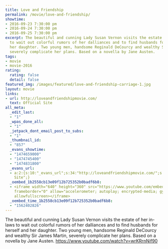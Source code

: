 ```yaml
---
title: Love and Friendship
permalink: /movie/love-and-friendship/
showtime:
- 2016-09-23 7:30:00 pm
- 2016-09-24 7:30:00 pm
- 2016-09-25 7:30:00 pm
excerpt: The beautiful and cunning Lady Susan Vernon visits the estate of her in-laws
  to wait out colorful rumors of her dalliances and to find husbands for herself and
  her daughter. Two young men, handsome Reginald DeCourcy and wealthy Sir James Martin,
  severely complicate her plans. Based on a novella by Jane Austen.
tags:
- movie
- movie-2016
rating:
  rating: false
  detail: false
featured_img: /images/featured/love-and-friendship-carriage-1.jpg
layout: movie
links:
- url: http://loveandfriendshipmovie.com/
  text: Official Site
all_meta:
  _edit_last:
  - "1"
  _wpas_done_all:
  - "1"
  _jetpack_dont_email_post_to_subs:
  - "1"
  _thumbnail_id:
  - "857"
  _evans_showtime:
  - "1474659000"
  - "1474745400"
  - "1474831800"
  _evans_url:
  - a:2:{s:10:"_evans_url";s:34:"http://loveandfriendshipmovie.com/";s:15:"_evans_url_name";s:13:"Official
    Site";}
  _oembed_1b2558cb13e09f12b725352b0badf6b8:
  - <iframe width="640" height="360" src="https://www.youtube.com/embed/wrKRrnNif90?feature=oembed"
    frameborder="0" allow="accelerometer; autoplay; encrypted-media; gyroscope; picture-in-picture"
    allowfullscreen></iframe>
  _oembed_time_1b2558cb13e09f12b725352b0badf6b8:
  - "1562402826"
---
```


The beautiful and cunning Lady Susan Vernon visits the estate of her in-laws to wait out colorful rumors of her dalliances and to find husbands for herself and her daughter. Two young men, handsome Reginald DeCourcy and wealthy Sir James Martin, severely complicate her plans. Based on a novella by Jane Austen. https://www.youtube.com/watch?v=wrKRrnNif90